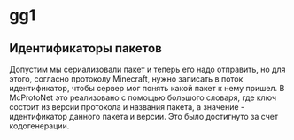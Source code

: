 # gg1

## Идентификаторы пакетов

Допустим мы сериализовали пакет и теперь его надо отправить, но для этого, согласно протоколу Minecraft,
нужно записать в поток идентификатор, чтобы сервер мог понять какой пакет к нему пришел.
В McProtoNet это реализовано с помощью большого словаря, где ключ состоит из версии протокола
и названия пакета, а значение - идентификатор данного пакета и версии. Это было достигнуто за счет кодогенерации.